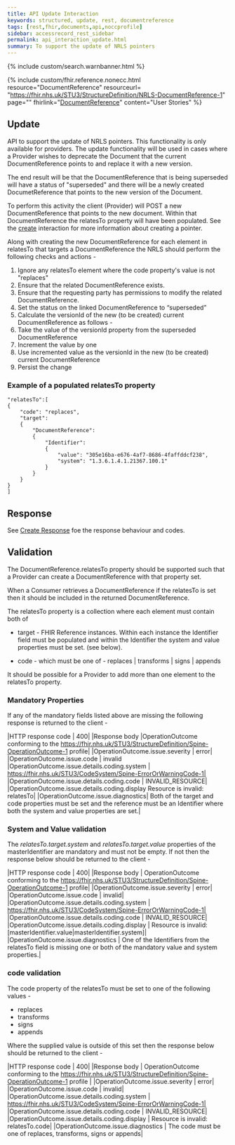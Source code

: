 ```yaml
---
title: API Update Interaction
keywords: structured, update, rest, documentreference
tags: [rest,fhir,documents,api,noccprofile]
sidebar: accessrecord_rest_sidebar
permalink: api_interaction_update.html
summary: To support the update of NRLS pointers
---
```


{% include custom/search.warnbanner.html %}

{% include custom/fhir.reference.nonecc.html resource="DocumentReference" resourceurl= "https://fhir.nhs.uk/STU3/StructureDefinition/NRLS-DocumentReference-1" page="" fhirlink="[DocumentReference](https://www.hl7.org/fhir/STU3/documentreference.html)" content="User Stories" %}


## Update ##

API to support the update of NRLS pointers. This functionality is only available for providers.
The update functionality will be used in cases where a Provider wishes to deprecate the Document that the current DocumentReference points to and replace it with a new version.

The end result will be that the DocumentReference that is being superseded will have a status of "superseded" and there will be a newly created DocumetReference that points to the new version of the Document.

To perform this activity the client (Provider) will POST a new DocumentReference that points to the new document. Within that DocumentReference the relatesTo property will have been populated. 
See the [create](/api_interaction_create.html) interaction for more information about creating a pointer.

Along with creating the new DocumentReference for each element in relatesTo that targets a DocumentReference the NRLS should perform the following checks and actions -

1. Ignore any relatesTo element where the code property's value is not "replaces"
2. Ensure that the related DocumentReference exists. 
3. Ensure that the requesting party has permissions to modify the related DocumentReference.
4. Set the status on the linked DocumentReference to “superseded”
5. Calculate the versionId of the new (to be created) current DocumentReference as follows -
6. Take the value of the versionId property from the superseded DocumentReference
7. Increment the value by one
8. Use incremented value as the versionId in the new (to be created) current DocumentReference
9. Persist the change

### Example of a populated relatesTo property ###
```
"relatesTo":[
{  
	"code": "replaces",
	"target":  
	{ 
		"DocumentReference":
		{
			"Identifier":   
			{ 
				"value": "305e16ba-e676-4af7-8686-4faffddcf238",
				"system": "1.3.6.1.4.1.21367.100.1"  
			}
		}
	}
}
]
```



## Response ##

See [Create Response](/api_interaction_create.html#create-response) foe the response behaviour and codes.


## Validation ##

The DocumentReference.relatesTo property should be supported such that a Provider can create a DocumentReference with that property set.

When a Consumer retrieves a DocumentReference if the relatesTo is set then it should be included in the returned DocumentReference.

The relatesTo property is a collection where each element must contain both of

- target - FHIR Reference instances. Within each instance the Identifier field must be populated and within the Identifier the system and value properties must be set. (see below).
   
- code - which must be one of - replaces | transforms | signs | appends

It should be possible for a Provider to add more than one element to the relatesTo property.

### Mandatory Properties ###

If any of the mandatory fields listed above are missing the following response is returned to the client -

|HTTP response code |	400|
|Response body 	|OperationOutcome conforming to the https://fhir.nhs.uk/STU3/StructureDefinition/Spine-OperationOutcome-1 profile|
|OperationOutcome.issue.severity |	error|
|OperationOutcome.issue.code |	invalid
|OperationOutcome.issue.details.coding.system |	https://fhir.nhs.uk/STU3/CodeSystem/Spine-ErrorOrWarningCode-1|
|OperationOutcome.issue.details.coding.code |	INVALID_RESOURCE|
|OperationOutcome.issue.details.coding.display 	Resource is invalid: relatesTo|
|OperationOutcome.issue.diagnostics| 	Both of the target and code properties must be set and the reference must be an Identifier where both the system and value properties are set.|

### System and Value validation ###

The *relatesTo.target.system*  and *relatesTo.target.value* properties of the masterIdentifier are mandatory and must not be empty. If not then the response below should be returned to the client -

|HTTP response code |	400|
|Response body |	OperationOutcome conforming to the https://fhir.nhs.uk/STU3/StructureDefinition/Spine-OperationOutcome-1 profile|
|OperationOutcome.issue.severity |	error|
|OperationOutcome.issue.code |	invalid|
|OperationOutcome.issue.details.coding.system |	https://fhir.nhs.uk/STU3/CodeSystem/Spine-ErrorOrWarningCode-1|
|OperationOutcome.issue.details.coding.code |	INVALID_RESOURCE|
|OperationOutcome.issue.details.coding.display |	Resource is invalid: [masterIdentifier.value\|masterIdentifier.system]|
|OperationOutcome.issue.diagnostics |	One of the Identifiers from the relatesTo field is missing one or both of the mandatory value and system properties.|

### code validation ###

The code property of the relatesTo must be set to one of the following values - 

- replaces
- transforms
- signs
- appends

Where the supplied value is outside of this set then the response below should be returned to the client -

|HTTP response code |	400|
|Response body |	OperationOutcome conforming to the https://fhir.nhs.uk/STU3/StructureDefinition/Spine-OperationOutcome-1 profile |
|OperationOutcome.issue.severity |	error|
|OperationOutcome.issue.code |	invalid|
|OperationOutcome.issue.details.coding.system |	https://fhir.nhs.uk/STU3/CodeSystem/Spine-ErrorOrWarningCode-1|
|OperationOutcome.issue.details.coding.code |	INVALID_RESOURCE|
|OperationOutcome.issue.details.coding.display |	Resource is invalid: relatesTo.code|
|OperationOutcome.issue.diagnostics |	The code must be one of replaces, transforms, signs or appends|